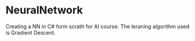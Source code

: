 # NeuralNetwork
Creating a NN in C# form scrath for AI course. The leraning algorithm used is Gradient Descent.
